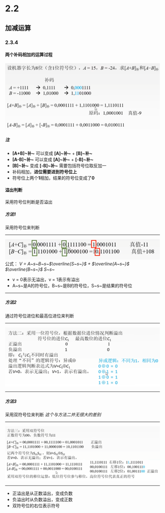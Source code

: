 # 2.2

## 加减运算

### 2.3.4

#### **两个补码相加的运算过程**

![补码相加](../images/buma_jia.png)

##### 注

- **[A+B]~补~** 可以变成 **[A]~补~** + **[B]~补~**
- **[A-B]~补~** 可以变成 **[A]~补~** + **[-B]~补~**
- **[B]~补~** 变成 **[-B]~补~** 需要包括符号位取反加一
- 补码相加，**进位需要进到符号位上**
- 符号位上两个**1**相加，结果的符号位变成了**0**

#### **溢出判断**

采用符号位判断是否溢出

##### 方法1

采用符号位来判断

****
![yichu](../images/yichu.png)
公式：
*V = A~s~B~s~$\overline{S~s~}$ + $\overline{A~s~}$ $\overline{B~s~}$ S~s~*

- v = 0表示无溢出，v = 1表示有溢出
- A~s~是A的符号位，B~s~是B的符号位，S~s~是结果的符号位

****

##### 方法2

通过符号位进位和最高位进位来判断

****
![yichu_2](../images/yichu_2.png)
****

##### 方法3

采用双符号位来判断
*这个与方法二并无很大的差别*
****
![yichu_3](../images/yichu_3.png)
****

- 正溢出是从正数溢出，变成负数
- 负溢出时从负数溢出，变成正数
- 双符号位的右位表示符号
